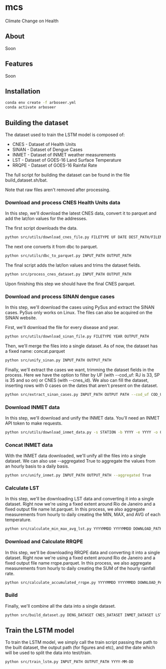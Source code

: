 
# mcs
Climate Change on Health

## About
Soon

## Features
Soon

## Installation
```bash
conda env create -f arboseer.yml
conda activate arboseer
```

## Building the dataset
The dataset used to train the LSTM model is composed of:
- CNES - Dataset of Health Units
- SINAN - Dataset of Dengue Cases
- INMET - Dataset of INMET weather measurements
- LST - Dataset of GOES-16 Land Surface Temperature
- RRQPE - Dataset of GOES-16 Rainfal Rate

The full script for building the dataset can be found in the file build_dataset.sh/bat.

Note that raw files aren't removed after processing.

### Download and process CNES Health Units data 
In this step, we'll download the latest CNES data, convert it to parquet and add the lat/lon values for the addresses.

The first script downloads the data.
```bash
python src/utils/download_cnes_file.py FILETYPE UF DATE DEST_PATH/FILENAME.dbc
```

The next one converts it from dbc to parquet.
```bash
python src/utils/dbc_to_parquet.py INPUT_PATH OUTPUT_PATH
```

The final script adds the lat/lon values and trims the dataset fields.
```bash
python src/process_cnes_dataset.py INPUT_PATH OUTPUT_PATH
```

Upon finishing this step we should have the final CNES parquet.

### Download and process SINAN dengue cases
In this step, we'll download the cases using PySus and extract the SINAN cases. PySus only works on Linux. The files can also be acquired on the SINAN website.

First, we'll download the file for every disease and year.
```bash
python src/utils/download_sinan_file.py FILETYPE YEAR OUTPUT_PATH
```

Then, we'll merge the files into a single dataset. As of now, the dataset has a fixed name: concat.parquet
```bash
python src/unify_sinan.py INPUT_PATH OUTPUT_PATH
```

Finally, we'll extract the cases we want, trimming the dataset fields in the process. Here we have the option to filter by UF (with --cod_uf: RJ is 33, SP is 35 and so on) or CNES (with --cnes_id). We also can fill the dataset, inserting rows with 0 cases on the dates that aren't present on the dataset.
```bash
python src/extract_sinan_cases.py INPUT_PATH OUTPUT PATH --cod_uf COD_UF --filled --start_date YYYY-MM-DD --end_date YYYY-MM-DD
```

### Download INMET data    
In this step, we'll download and unify the INMET data. You'll need an INMET API token to make requests.
```bash
python src/utils/download_inmet_data.py -s STATION -b YYYY -e YYYY -o OUTPUT_PATH --api_token INMET_API_TOKEN
```

### Concat INMET data
With the INMET data downloaded, we'll unify all the files into a single dataset. We can also use --aggregated True to aggregate the values from an hourly basis to a daily basis.
```bash
python src/unify_inmet.py INPUT_PATH OUTPUT_PATH --aggregated True
```

### Calculate LST
In this step, we'll be downloading LST data and converting it into a single dataset. Right now we're using a fixed extent around Rio de Janeiro and a fixed output file name lst.parquet. In this process, we also aggregate measurements from hourly to daily creating the MIN, MAX, and AVG of each temperature.
```bash
python src/calculate_min_max_avg_lst.py YYYYMMDD YYYYMMDD DOWNLOAD_PATH OUTPUT_PATH
```

### Download and Calculate RRQPE
In this step, we'll be downloading RRQPE data and converting it into a single dataset. Right now we're using a fixed extent around Rio de Janeiro and a fixed output file name rrqpe.parquet. In this process, we also aggregate measurements from hourly to daily creating the SUM of the hourly rainfall rate.
```bash
python src/calculate_accumulated_rrqpe.py YYYYMMDD YYYYMMDD DOWNLOAD_PATH OUTPUT_PATH
```

### Build
Finally, we'll combine all the data into a single dataset.
```bash
python src/build_dataset.py DENG_DATASET CNES_DATASET INMET_DATASET LST_DATASET RRQPE_DATASET OUTPUTDATASET --start_date YYYY-MM-DD --end_date YYYY-MM-DD
```

## Train the LSTM model
To train the LSTM model, we simply call the train script passing the path to the built dataset, the output path (for figures and etc), and the date which will be used to split the data into test/train.
```bash
python src/train_lstm.py INPUT_PATH OUTPUT_PATH YYYY-MM-DD
```
